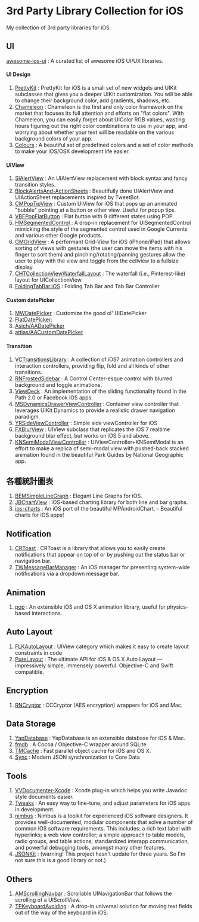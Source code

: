 # 3rd Party Library Collection for iOS
My collection of 3rd party libraries for iOS

## UI
[awesome-ios-ui](https://github.com/cjwirth/awesome-ios-ui) : A curated list of awesome iOS UI/UX libraries.
#### UI Design
1. [PrettyKit](https://github.com/vicpenap/PrettyKit) : PrettyKit for iOS is a small set of new widgets and UIKit subclasses that gives you a deeper UIKit customization. You will be able to change their background color, add gradients, shadows, etc.
2. [Chameleon](https://github.com/VAlexander/Chameleon) : Chameleon is the first and only color framework on the market that focuses its full attention and efforts on "flat colors". With Chameleon, you can easily forget about UIColor RGB values, wasting hours figuring out the right color combinations to use in your app, and worrying about whether your text will be readable on the various background colors of your app.
3. [Colours](https://github.com/bennyguitar/Colours) : A beautiful set of predefined colors and a set of color methods to make your iOS/OSX development life easier.

#### UIView
1. [SIAlertView](https://github.com/Sumi-Interactive/SIAlertView) : An UIAlertView replacement with block syntax and fancy transition styles.
2. [BlockAlertsAnd-ActionSheets](https://github.com/gpambrozio/BlockAlertsAnd-ActionSheets) : Beautifully done UIAlertView and UIActionSheet replacements inspired by TweetBot.
3. [CMPopTipView](https://github.com/chrismiles/CMPopTipView) : Custom UIView for iOS that pops up an animated "bubble" pointing at a button or other view. Useful for popup tips.
4. [VBFPopFlatButton](https://github.com/victorBaro/VBFPopFlatButton) : Flat button with 9 different states using POP.
5. [HMSegmentedControl](https://github.com/HeshamMegid/HMSegmentedControl) : A drop-in replacement for UISegmentedControl mimicking the style of the segmented control used in Google Currents and various other Google products.
6. [GMGridView](https://github.com/gmoledina/GMGridView) : A performant Grid-View for iOS (iPhone/iPad) that allows sorting of views with gestures (the user can move the items with his finger to sort them) and pinching/rotating/panning gestures allow the user to play with the view and toggle from the cellview to a fullsize display.
7. [CHTCollectionViewWaterfallLayout](https://github.com/chiahsien/CHTCollectionViewWaterfallLayout) : The waterfall (i.e., Pinterest-like) layout for UICollectionView.
8. [FoldingTabBar.iOS](https://github.com/Yalantis/FoldingTabBar.iOS) : Folding Tab Bar and Tab Bar Controller

#### Custom datePicker
1. [MWDatePicker](https://github.com/mwermuth/MWDatePicker) : Customize the good ol' UIDatePicker
2. [FlatDatePicker](https://github.com/syshen/FlatDatePicker):
3. [Asich/AADatePicker](https://github.com/Asich/AADatePicker)
4. [attias/AACustomDatePicker](https://github.com/attias/AACustomDatePicker)

#### Transition
1. [VCTransitionsLibrary](https://github.com/ColinEberhardt/VCTransitionsLibrary) : A collection of iOS7 animation controllers and interaction controllers, providing flip, fold and all kinds of other transitions.
2. [RNFrostedSidebar](https://github.com/rnystrom/RNFrostedSidebar) : A Control Center-esque control with blurred background and toggle animations.
3. [ViewDeck](https://github.com/Inferis/ViewDeck) : An implementation of the sliding functionality found in the Path 2.0 or Facebook iOS apps.
4. [MSDynamicsDrawerViewController](https://github.com/erichoracek/MSDynamicsDrawerViewController) : Container view controller that leverages UIKit Dynamics to provide a realistic drawer navigation paradigm.
5. [YRSideViewController](https://github.com/YueRuo/YRSideViewController) : Simple side viewController for iOS
6. [FXBlurView](https://github.com/nicklockwood/FXBlurView) : UIView subclass that replicates the iOS 7 realtime background blur effect, but works on iOS 5 and above.
7. [KNSemiModalViewController](https://github.com/kentnguyen/KNSemiModalViewController) : UIViewController+KNSemiModal is an effort to make a replica of semi-modal view with pushed-back stacked animation found in the beautiful Park Guides by National Geographic app. 


## 各種統計圖表
1. [BEMSimpleLineGraph](https://github.com/Boris-Em/BEMSimpleLineGraph) : Elegant Line Graphs for iOS.
2. [JBChartView](https://github.com/Jawbone/JBChartView) : iOS-based charting library for both line and bar graphs.
3. [ios-charts](https://github.com/danielgindi/ios-charts) : An iOS port of the beautiful MPAndroidChart. - Beautiful charts for iOS apps!

## Notification
1. [CRToast](https://github.com/cruffenach/CRToast) : CRToast is a library that allows you to easily create notifications that appear on top of or by pushing out the status bar or navigation bar.
2. [TWMessageBarManager](https://github.com/terryworona/TWMessageBarManager) : An iOS manager for presenting system-wide notifications via a dropdown message bar.



## Animation
1. [pop](https://github.com/facebook/pop) : An extensible iOS and OS X animation library, useful for physics-based interactions.

## Auto Layout
1. [FLKAutoLayout](https://github.com/floriankugler/FLKAutoLayout) : UIView category which makes it easy to create layout constraints in code
2. [PureLayout](https://github.com/smileyborg/PureLayout) : The ultimate API for iOS & OS X Auto Layout — impressively simple, immensely powerful. Objective-C and Swift compatible.

## Encryption
1. [RNCryptor](https://github.com/RNCryptor/RNCryptor) : CCCryptor (AES encryption) wrappers for iOS and Mac.

## Data Storage
1. [YapDatabase](https://github.com/yapstudios/YapDatabase) : YapDatabase is an extensible database for iOS & Mac.
2. [fmdb](https://github.com/ccgus/fmdb) : A Cocoa / Objective-C wrapper around SQLite.
3. [TMCache](https://github.com/tumblr/TMCache) : Fast parallel object cache for iOS and OS X.
4. [Sync](https://github.com/hyperoslo/Sync) : Modern JSON synchronization to Core Data

## Tools
1. [VVDocumenter-Xcode](https://github.com/onevcat/VVDocumenter-Xcode) : Xcode plug-in which helps you write Javadoc style documents easier.
2. [Tweaks](https://github.com/facebook/Tweaks) : An easy way to fine-tune, and adjust parameters for iOS apps in development.
3. [nimbus](https://github.com/jverkoey/nimbus) : Nimbus is a toolkit for experienced iOS software designers. It provides well-documented, modular components that solve a number of common iOS software requirements. This includes: a rich text label with hyperlinks; a web view controller; a simple approach to table models, radio groups, and table actions; standardized interapp communication, and powerful debugging tools, amongst many other features.
2. [JSONKit](https://github.com/johnezang/JSONKit) : (warning! This project hasn't update for three years. So I'm not sure this is a good library or not.)


## Others
1. [AMScrollingNavbar](https://github.com/andreamazz/AMScrollingNavbar) : Scrollable UINavigationBar that follows the scrolling of a UIScrollView.
2. [TPKeyboardAvoiding](https://github.com/michaeltyson/TPKeyboardAvoiding) : A drop-in universal solution for moving text fields out of the way of the keyboard in iOS.
